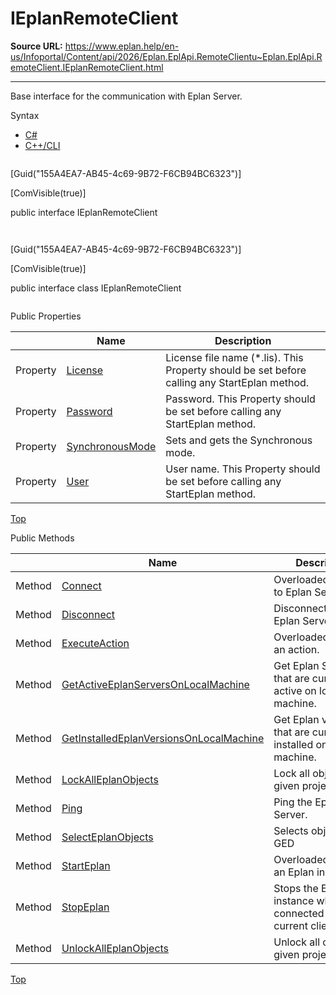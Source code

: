 # IEplanRemoteClient

**Source URL:** https://www.eplan.help/en-us/Infoportal/Content/api/2026/Eplan.EplApi.RemoteClientu~Eplan.EplApi.RemoteClient.IEplanRemoteClient.html

---

Base interface for the communication with Eplan Server.

Syntax

- [C#](#i-syntax-CS)
- [C++/CLI](#i-syntax-CPP2005)

```
```
[Guid("155A4EA7-AB45-4c69-9B72-F6CB94BC6323")]

[ComVisible(true)]

public interface IEplanRemoteClient
```
```

```
```
[Guid("155A4EA7-AB45-4c69-9B72-F6CB94BC6323")]

[ComVisible(true)]

public interface class IEplanRemoteClient
```
```





Public Properties

|  | Name | Description |
| --- | --- | --- |
| Property | [License](Eplan.EplApi.RemoteClientu~Eplan.EplApi.RemoteClient.IEplanRemoteClient~License.html) | License file name (\*.lis). This Property should be set before calling any StartEplan method. |
| Property | [Password](Eplan.EplApi.RemoteClientu~Eplan.EplApi.RemoteClient.IEplanRemoteClient~Password.html) | Password. This Property should be set before calling any StartEplan method. |
| Property | [SynchronousMode](Eplan.EplApi.RemoteClientu~Eplan.EplApi.RemoteClient.IEplanRemoteClient~SynchronousMode.html) | Sets and gets the Synchronous mode. |
| Property | [User](Eplan.EplApi.RemoteClientu~Eplan.EplApi.RemoteClient.IEplanRemoteClient~User.html) | User name. This Property should be set before calling any StartEplan method. |

[Top](#top)

Public Methods

|  | Name | Description |
| --- | --- | --- |
| Method | [Connect](Eplan.EplApi.RemoteClientu~Eplan.EplApi.RemoteClient.IEplanRemoteClient~Connect.html) | Overloaded. Connect to Eplan Server. |
| Method | [Disconnect](Eplan.EplApi.RemoteClientu~Eplan.EplApi.RemoteClient.IEplanRemoteClient~Disconnect.html) | Disconnect from Eplan Server. |
| Method | [ExecuteAction](Eplan.EplApi.RemoteClientu~Eplan.EplApi.RemoteClient.IEplanRemoteClient~ExecuteAction.html) | Overloaded. Execute an action. |
| Method | [GetActiveEplanServersOnLocalMachine](Eplan.EplApi.RemoteClientu~Eplan.EplApi.RemoteClient.IEplanRemoteClient~GetActiveEplanServersOnLocalMachine.html) | Get Eplan Servers that are currently active on local machine. |
| Method | [GetInstalledEplanVersionsOnLocalMachine](Eplan.EplApi.RemoteClientu~Eplan.EplApi.RemoteClient.IEplanRemoteClient~GetInstalledEplanVersionsOnLocalMachine.html) | Get Eplan versions that are currently installed on local machine. |
| Method | [LockAllEplanObjects](Eplan.EplApi.RemoteClientu~Eplan.EplApi.RemoteClient.IEplanRemoteClient~LockAllEplanObjects.html) | Lock all objects in given project. |
| Method | [Ping](Eplan.EplApi.RemoteClientu~Eplan.EplApi.RemoteClient.IEplanRemoteClient~Ping.html) | Ping the Eplan Server. |
| Method | [SelectEplanObjects](Eplan.EplApi.RemoteClientu~Eplan.EplApi.RemoteClient.IEplanRemoteClient~SelectEplanObjects.html) | Selects objects in GED |
| Method | [StartEplan](Eplan.EplApi.RemoteClientu~Eplan.EplApi.RemoteClient.IEplanRemoteClient~StartEplan.html) | Overloaded. Starts an Eplan instance. |
| Method | [StopEplan](Eplan.EplApi.RemoteClientu~Eplan.EplApi.RemoteClient.IEplanRemoteClient~StopEplan.html) | Stops the Eplan instance which is connected to the current client. |
| Method | [UnlockAllEplanObjects](Eplan.EplApi.RemoteClientu~Eplan.EplApi.RemoteClient.IEplanRemoteClient~UnlockAllEplanObjects.html) | Unlock all objects in given project. |

[Top](#top)
